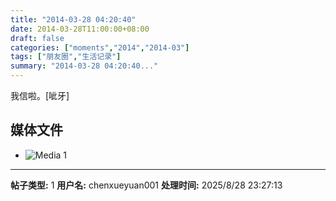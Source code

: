 ```yaml
---
title: "2014-03-28 04:20:40"
date: 2014-03-28T11:00:00+08:00
draft: false
categories: ["moments","2014","2014-03"]
tags: ["朋友圈","生活记录"]
summary: "2014-03-28 04:20:40..."
---
```


我信啦。[呲牙]

## 媒体文件

- ![Media 1](/Moments/photos/2014-03-28/201403280420400.jpg)

---

**帖子类型:** 1
**用户名:** chenxueyuan001
**处理时间:** 2025/8/28 23:27:13